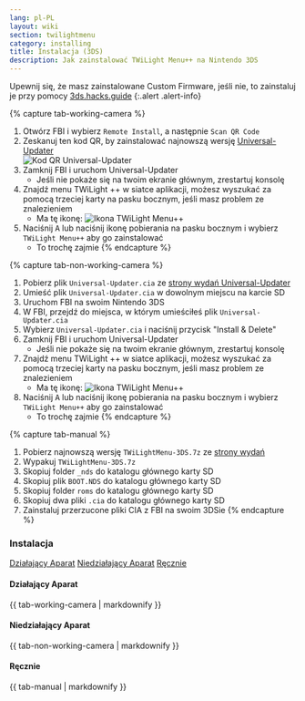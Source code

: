 ```yaml
---
lang: pl-PL
layout: wiki
section: twilightmenu
category: installing
title: Instalacja (3DS)
description: Jak zainstalować TWiLight Menu++ na Nintendo 3DS
---
```


Upewnij się, że masz zainstalowane Custom Firmware, jeśli nie, to zainstaluj je przy pomocy [3ds.hacks.guide](https://3ds.hacks.guide/pl_PL)
{:.alert .alert-info}

{% capture tab-working-camera %}
1. Otwórz FBI i wybierz `Remote Install`, a następnie `Scan QR Code`
1. Zeskanuj ten kod QR, by zainstalować najnowszą wersję [Universal-Updater](https://github.com/Universal-Team/Universal-Updater)<br> ![Kod QR Universal-Updater](https://db.universal-team.net/assets/images/qr/universal-updater.cia.png)
1. Zamknij FBI i uruchom Universal-Updater
   - Jeśli nie pokaże się na twoim ekranie głównym, zrestartuj konsolę
1. Znajdź menu TWiLight ++ w siatce aplikacji, możesz wyszukać za pomocą trzeciej karty na pasku bocznym, jeśli masz problem ze znalezieniem
   - Ma tę ikonę: ![Ikona TWiLight Menu++](https://raw.githubusercontent.com/DS-Homebrew/TWiLightMenu/master/booter/icon.bmp)
1. Naciśnij <kbd class="face">A</kbd> lub naciśnij ikonę pobierania na pasku bocznym i wybierz `TWiLight Menu++` aby go zainstalować
   - To trochę zajmie
{% endcapture %}

{% capture tab-non-working-camera %}
1. Pobierz plik `Universal-Updater.cia` ze [strony wydań Universal-Updater](https://github.com/Universal-Team/Universal-Updater/releases)
1. Umieść plik `Universal-Updater.cia` w dowolnym miejscu na karcie SD
1. Uruchom FBI na swoim Nintendo 3DS
1. W FBI, przejdź do miejsca, w którym umieściłeś plik `Universal-Updater.cia`
1. Wybierz `Universal-Updater.cia` i naciśnij przycisk "Install & Delete"
1. Zamknij FBI i uruchom Universal-Updater
   - Jeśli nie pokaże się na twoim ekranie głównym, zrestartuj konsolę
1. Znajdź menu TWiLight ++ w siatce aplikacji, możesz wyszukać za pomocą trzeciej karty na pasku bocznym, jeśli masz problem ze znalezieniem
   - Ma tę ikonę: ![Ikona TWiLight Menu++](https://raw.githubusercontent.com/DS-Homebrew/TWiLightMenu/master/booter/icon.bmp)
1. Naciśnij <kbd class="face">A</kbd> lub naciśnij ikonę pobierania na pasku bocznym i wybierz `TWiLight Menu++` aby go zainstalować
   - To trochę zajmie
{% endcapture %}

{% capture tab-manual %}
1. Pobierz najnowszą wersję `TWiLightMenu-3DS.7z` ze [strony wydań](https://github.com/DS-Homebrew/TWiLightMenu/releases)
1. Wypakuj `TWiLightMenu-3DS.7z`
1. Skopiuj folder `_nds` do katalogu głównego karty SD
1. Skopiuj plik `BOOT.NDS` do katalogu głównego karty SD
1. Skopiuj folder `roms` do katalogu głównego karty SD
1. Skopiuj dwa pliki `.cia` do katalogu głównego karty SD
1. Zainstaluj przerzucone pliki CIA z FBI na swoim 3DSie
{% endcapture %}

### Instalacja

<div class="tab-container">
   <div class="pb-3">
      <a class="tab-link btn btn-outline-secondary tab-default" href="#tab-working-camera" onclick="openTab(event, event.currentTarget)" data-tab-name="working-camera">Działający Aparat</a>
      <a class="tab-link btn btn-outline-secondary" href="#tab-non-working-camera" onclick="openTab(event, event.currentTarget)" data-tab-name="non-working-camera">Niedziałający Aparat</a>
      <a class="tab-link btn btn-outline-secondary" href="#tab-manual" onclick="openTab(event, event.currentTarget)" data-tab-name="manual">Ręcznie</a>
   </div>
   <div id="tab-working-camera">
      <noscript><h4>Działający Aparat</h4></noscript>
      {{ tab-working-camera | markdownify }}
   </div>
   <div id="tab-non-working-camera">
      <noscript><h4>Niedziałający Aparat</h4></noscript>
      {{ tab-non-working-camera | markdownify }}
   </div>
   <div id="tab-manual">
      <noscript><h4>Ręcznie</h4></noscript>
      {{ tab-manual | markdownify }}
   </div>
</div>
